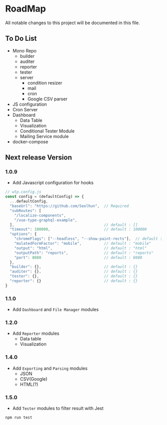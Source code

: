 # RoadMap

All notable changes to this project will be documented in this file.

## To Do List

- Mono Repo
  - builder
  - auditer
  - reporter
  - tester
  - server
    - condition resizer
    - mail
    - cron
    - Google CSV parser
- JS configuration
- Cron Server
- Dashboard
  - Data Table
  - Visualization
  - Conditional Tester Module
  - Mailing Service module
- docker-compose

## Next release Version

### 1.0.9

- Add Javascript configuration for hooks

```js
// wtp.config.js
const config = (defaultConfig) => {
  ...defaultConfig,
  "baseUrl": "https://github.com/Seolhun",  // Required
  "subRoutes": [
    "/localize-components",
    "/vue-type-graphql-example",
  ],                                        // default : []
  "timeout": 100000,                        // default : 100000
  "options": {
    "chromeFlags": ["--headless", "--show-paint-rects"],  // default : ["--show-paint-rects"]  - ["--headless", "--disable-gpu"]
    "mulatedFormFactor": "mobile",          // default : "mobile"       - desktop, mobile
    "output": "html",                       // default : "html"         - json, html, csv
    "outputPath": "reports",                // default : "reports"
    "port": 8080                            // default : 8080
  },
  "builder": {},                            // default : {}
  "auditer": {},                            // default : {}
  "tester": {},                             // default : {}
  "reporter": {}                            // default : {}
}
```

### 1.1.0

- Add `Dashboard` and `File Manager` modules

### 1.2.0

- Add `Reporter` modules
  - Data table
  - Visualization

### 1.4.0

- Add `Exporting` and `Parsing` modules
  - JSON
  - CSV(Google)
  - HTML(?)

### 1.5.0

- Add `Tester` modules to filter result with Jest

```bash
npm run test
```

